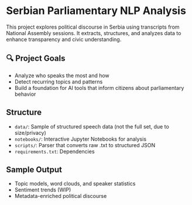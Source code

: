 # Serbian Parliamentary NLP Analysis

This project explores political discourse in Serbia using transcripts from National Assembly sessions. It extracts, structures, and analyzes data to enhance transparency and civic understanding.

## 🔍 Project Goals
- Analyze who speaks the most and how
- Detect recurring topics and patterns
- Build a foundation for AI tools that inform citizens about parliamentary behavior

## Structure
- `data/`: Sample of structured speech data (not the full set, due to size/privacy)
- `notebooks/`: Interactive Jupyter Notebooks for analysis
- `scripts/`: Parser that converts raw .txt to structured JSON
- `requirements.txt`: Dependencies

## Sample Output
- Topic models, word clouds, and speaker statistics
- Sentiment trends (WIP)
- Metadata-enriched political discourse
